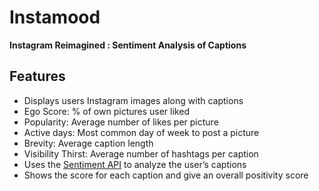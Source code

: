 # Instamood

**Instagram Reimagined : Sentiment Analysis of Captions**

## Features
- Displays users Instagram images along with captions
- Ego Score: % of own pictures user liked
- Popularity: Average number of likes per picture
- Active days: Most common day of week to post a picture
- Brevity: Average caption length
- Visibility Thirst: Average number of hashtags per caption
- Uses the [Sentiment API](https://market.mashape.com/vivekn/sentiment-3) to analyze the user’s captions
- Shows the score for each caption and give an overall positivity score
